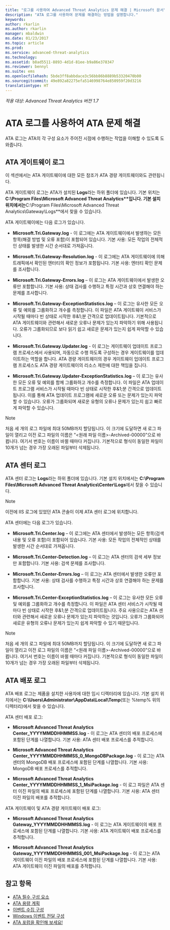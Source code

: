 ```yaml
---
title: "로그를 사용하여 Advanced Threat Analytics 문제 해결 | Microsoft 문서"
description: "ATA 로그를 사용하여 문제를 해결하는 방법을 설명합니다."
keywords: 
author: rkarlin
ms.author: rkarlin
manager: mbaldwin
ms.date: 01/23/2017
ms.topic: article
ms.prod: 
ms.service: advanced-threat-analytics
ms.technology: 
ms.assetid: b8ad5511-8893-4d1d-81ee-b9a86e378347
ms.reviewer: bennyl
ms.suite: ems
ms.openlocfilehash: 5bde3ff8abbdace3c56bb86b8889b53320470b00
ms.sourcegitcommit: 49e892a82275efa5146998764e850959f20d3216
translationtype: HT
---
```

*적용 대상: Advanced Threat Analytics 버전 1.7*



# <a name="troubleshooting-ata-using-the-ata-logs"></a>ATA 로그를 사용하여 ATA 문제 해결
ATA 로그는 ATA의 각 구성 요소가 주어진 시점에 수행하는 작업을 이해할 수 있도록 도와줍니다.

## <a name="ata-gateway-logs"></a>ATA 게이트웨이 로그
이 섹션에서는 ATA 게이트웨이에 대한 모든 참조가 ATA 경량 게이트웨이와도 관련됩니다. 

ATA 게이트웨이 로그는 ATA가 설치된 **Logs**라는 하위 폴더에 있습니다. 기본 위치는 **C:\Program Files\Microsoft Advanced Threat Analytics\**입니다. 기본 설치 위치에서는**C:\Program Files\Microsoft Advanced Threat Analytics\Gateway\Logs**에서 찾을 수 있습니다.

ATA 게이트웨이에는 다음 로그가 있습니다.

-   **Microsoft.Tri.Gateway.log** - 이 로그에는 ATA 게이트웨이에서 발생하는 모든 항목(해결 방법 및 오류 포함)이 포함되어 있습니다. 기본 사용: 모든 작업의 전체적인 상태를 발생한 시간 순서대로 가져옵니다.

-   **Microsoft.Tri.Gateway-Resolution.log** - 이 로그에는 ATA 게이트웨이에 의해 트래픽에서 확인된 엔터티의 확인 정보가 포함됩니다. 기본 사용: 엔터티 확인 문제를 조사합니다.

-   **Microsoft.Tri.Gateway-Errors.log** – 이 로그는 ATA 게이트웨이에서 발생한 오류만 포함합니다. 기본 사용: 상태 검사를 수행하고 특정 시간과 상호 연결해야 하는 문제를 조사합니다.

-   **Microsoft.Tri.Gateway-ExceptionStatistics.log** – 이 로그는 유사한 모든 오류 및 예외를 그룹화하고 개수를 측정합니다.
    이 파일은 ATA 게이트웨이 서비스가 시작될 때마다 빈 상태로 시작한 후&1;분 간격으로 업데이트됩니다. 기본적으로 ATA 게이트웨이와 관련해서 새로운 오류나 문제가 있는지 파악하기 위해 사용됩니다. 오류가 그룹화되므로 보다 읽기 쉽고 새로운 문제가 있는지 쉽게 파악할 수 있습니다.
-    **Microsoft.Tri.Gateway.Updater.log** - 이 로그는 게이트웨이 업데이트 프로그램 프로세스에서 사용되며, 자동으로 수행 하도록 구성하는 경우 게이트웨이를 업데이트하는 역할을 합니다. ATA 경량 게이트웨이의 경우 게이트웨이 업데이트 프로그램 프로세스도 ATA 경량 게이트웨이의 리소스 제한에 대한 책임을 집니다.
-    **Microsoft.Tri.Gateway.Updater-ExceptionStatistics.log** – 이 로그는 유사한 모든 오류 및 예외를 함께 그룹화하고 개수를 측정합니다. 이 파일은 ATA 업데이트 프로그램 서비스가 시작될 때마다 빈 상태로 시작한 후&1;분 간격으로 업데이트됩니다. 이를 통해 ATA 업데이트 프로그램에 새로운 오류 또는 문제가 있는지 파악할 수 있습니다. 오류가 그룹화되며 새로운 유형의 오류나 문제가 있는지 쉽고 빠르게 파악할 수 있습니다.

> [!NOTE]
> 처음 세 개의 로그 파일에 최대 50MB까지 할당됩니다. 이 크기에 도달하면 새 로그 파일이 열리고 이전 로그 파일의 이름은 "&lt;원래 파일 이름&gt;-Archived-00000"으로 바뀝니다. 여기서 번호는 이름이 바뀔 때마다 커집니다. 기본적으로 형식이 동일한 파일이 10개가 넘는 경우 가장 오래된 파일부터 삭제됩니다.

## <a name="ata-center-logs"></a>ATA 센터 로그
ATA 센터 로그는 **Logs**라는 하위 폴더에 있습니다. 기본 설치 위치에서는 **C:\Program Files\Microsoft Advanced Threat Analytics\Center\Logs**에서 찾을 수 있습니다.
> [!Note]
> 이전에 IIS 로그에 있었던 ATA 콘솔이 이제 ATA 센터 로그에 위치합니다.

ATA 센터에는 다음 로그가 있습니다.

-   **Microsoft.Tri.Center.log** – 이 로그에는 ATA 센터에서 발생하는 모든 항목(검색 내용 및 오류 포함)이 포함되어 있습니다. 기본 사용: 모든 작업의 전체적인 상태를 발생한 시간 순서대로 가져옵니다.

-   **Microsoft.Tri.Center-Detection.log** – 이 로그는 ATA 센터의 검색 세부 정보만 포함합니다. 기본 사용: 검색 문제를 조사합니다.

-   **Microsoft.Tri.Center-Errors.log** – 이 로그는 ATA 센터에서 발생한 오류만 포함합니다. 기본 사용: 상태 검사를 수행하고 특정 시간과 상호 연결해야 하는 문제를 조사합니다.

-   **Microsoft.Tri.Center-ExceptionStatistics.log** – 이 로그는 유사한 모든 오류 및 예외를 그룹화하고 개수를 측정합니다.
    이 파일은 ATA 센터 서비스가 시작될 때마다 빈 상태로 시작한 후&1;분 간격으로 업데이트됩니다. 주요 사용으로는 ATA 센터와 관련해서 새로운 오류나 문제가 있는지 파악하는 것입니다. 오류가 그룹화되어 새로운 유형의 오류나 문제가 있는지 쉽게 파악할 수 있기 때문입니다.

> [!NOTE]
> 처음 세 개의 로그 파일에 최대 50MB까지 할당됩니다. 이 크기에 도달하면 새 로그 파일이 열리고 이전 로그 파일의 이름은 "&lt;원래 파일 이름&gt;-Archived-00000"으로 바뀝니다. 여기서 번호는 이름이 바뀔 때마다 커집니다. 기본적으로 형식이 동일한 파일이 10개가 넘는 경우 가장 오래된 파일부터 삭제됩니다.


## <a name="ata-deployment-logs"></a>ATA 배포 로그
ATA 배포 로그는 제품을 설치한 사용자에 대한 임시 디렉터리에 있습니다. 기본 설치 위치에서는 **C:\Users\Administrator\AppData\Local\Temp**(또는 %temp% 위의 디렉터리)에서 찾을 수 있습니다.

ATA 센터 배포 로그:

-   **Microsoft Advanced Threat Analytics Center_YYYYMMDDHHMMSS.log** - 이 로그는 ATA 센터의 배포 프로세스에 포함된 단계를 나열합니다. 기본 사용: ATA 센터 배포 프로세스를 추적합니다.

-   **Microsoft Advanced Threat Analytics Center_YYYYMMDDHHMMSS_0_MongoDBPackage.log** - 이 로그는 ATA 센터의 MongoDB 배포 프로세스에 포함된 단계를 나열합니다. 기본 사용: MongoDB 배포 프로세스를 추적합니다.

-   **Microsoft Advanced Threat Analytics Center_YYYYMMDDHHMMSS_1_MsiPackage.log** - 이 로그 파일은 ATA 센터 이진 파일의 배포 프로세스에 포함된 단계를 나열합니다. 기본 사용: ATA 센터 이진 파일의 배포를 추적합니다.

ATA 게이트웨이 및 ATA 경량 게이트웨이 배포 로그:

-   **Microsoft Advanced Threat Analytics Gateway_YYYYMMDDHHMMSS.log** - 이 로그는 ATA 게이트웨이의 배포 프로세스에 포함된 단계를 나열합니다. 기본 사용: ATA 게이트웨이 배포 프로세스를 추적합니다.

-   **Microsoft Advanced Threat Analytics Gateway_YYYYMMDDHHMMSS_001_MsiPackage.log** - 이 로그는 ATA 게이트웨이 이진 파일의 배포 프로세스에 포함된 단계를 나열합니다. 기본 사용: ATA 게이트웨이 이진 파일의 배포를 추적합니다.


## <a name="see-also"></a>참고 항목
- [ATA 필수 구성 요소](/advanced-threat-analytics/plan-design/ata-prerequisites)
- [ATA 용량 계획](/advanced-threat-analytics/plan-design/ata-capacity-planning)
- [이벤트 수집 구성](/advanced-threat-analytics/deploy-use/configure-event-collection)
- [Windows 이벤트 전달 구성](/advanced-threat-analytics/deploy-use/configure-event-collection#configuring-windows-event-forwarding)
- [ATA 포럼을 확인해 보세요!](https://social.technet.microsoft.com/Forums/security/home?forum=mata)
